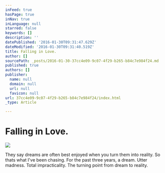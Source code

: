 ```yaml
---
inFeed: true
hasPage: true
inNav: true
inLanguage: null
starred: false
keywords: []
description: ''
datePublished: '2016-01-30T09:31:47.629Z'
dateModified: '2016-01-30T09:31:40.519Z'
title: Falling in Love.
author: []
sourcePath: _posts/2016-01-30-37cc4e09-9c07-4f29-b265-b84c7e984f24.md
published: true
authors: []
publisher:
  name: null
  domain: null
  url: null
  favicon: null
url: 37cc4e09-9c07-4f29-b265-b84c7e984f24/index.html
_type: Article

---
```

# Falling in Love.
![](https://the-grid-user-content.s3-us-west-2.amazonaws.com/6a649640-021d-4385-b109-8242535cb405.jpg)

They say dreams are often best enjoyed when you turn them into reality. So thats what I've been chasing. For the past three years, a dream. Utter madness. Total impracticality. The turning point from dream to reality.